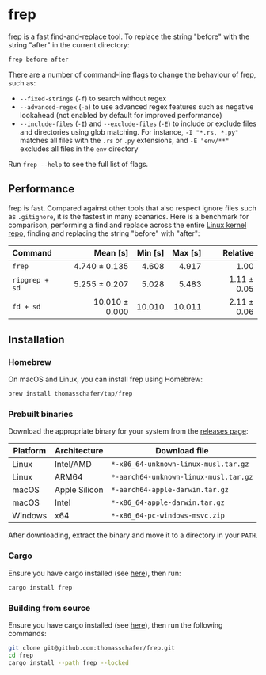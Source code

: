 # frep

frep is a fast find-and-replace tool. To replace the string "before" with the string "after" in the current directory:

```sh
frep before after
```

There are a number of command-line flags to change the behaviour of frep, such as:

- `--fixed-strings` (`-f`) to search without regex
- `--advanced-regex` (`-a`) to use advanced regex features such as negative lookahead (not enabled by default for improved performance)
- `--include-files` (`-I`) and `--exclude-files` (`-E`) to include or exclude files and directories using glob matching. For instance, `-I "*.rs, *.py"` matches all files with the `.rs` or `.py` extensions, and `-E "env/**"` excludes all files in the `env` directory

Run `frep --help` to see the full list of flags.

## Performance

frep is fast. Compared against other tools that also respect ignore files such as `.gitignore`, it is the fastest in many scenarios. Here is a benchmark for comparison, performing a find and replace across the entire [Linux kernel repo](https://github.com/torvalds/linux), finding and replacing the string "before" with "after":

<!-- BENCHMARK START -->
| Command | Mean [s] | Min [s] | Max [s] | Relative |
|:---|---:|---:|---:|---:|
| `frep` | 4.740 ± 0.135 | 4.608 | 4.917 | 1.00 |
| `ripgrep + sd` | 5.255 ± 0.207 | 5.028 | 5.483 | 1.11 ± 0.05 |
| `fd + sd` | 10.010 ± 0.000 | 10.010 | 10.011 | 2.11 ± 0.06 |

<!-- BENCHMARK END -->

## Installation

<!-- TODO:
[![Packaging status](https://repology.org/badge/vertical-allrepos/frep.svg)](https://repology.org/project/frep/versions)
-->

### Homebrew

On macOS and Linux, you can install frep using Homebrew:

```sh
brew install thomasschafer/tap/frep
```

### Prebuilt binaries

Download the appropriate binary for your system from the [releases page](https://github.com/thomasschafer/frep/releases/latest):

| Platform | Architecture | Download file |
|-|-|-|
| Linux | Intel/AMD | `*-x86_64-unknown-linux-musl.tar.gz` |
| Linux | ARM64 | `*-aarch64-unknown-linux-musl.tar.gz` |
| macOS | Apple Silicon| `*-aarch64-apple-darwin.tar.gz` |
| macOS | Intel | `*-x86_64-apple-darwin.tar.gz` |
| Windows | x64 | `*-x86_64-pc-windows-msvc.zip` |

After downloading, extract the binary and move it to a directory in your `PATH`.

### Cargo

Ensure you have cargo installed (see [here](https://doc.rust-lang.org/cargo/getting-started/installation.html)), then run:

```sh
cargo install frep
```

### Building from source

Ensure you have cargo installed (see [here](https://doc.rust-lang.org/cargo/getting-started/installation.html)), then run the following commands:

```sh
git clone git@github.com:thomasschafer/frep.git
cd frep
cargo install --path frep --locked
```
